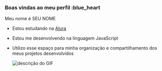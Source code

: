 ### Boas vindas ao meu perfil :blue_heart
Meu nome é SEU NOME
- Estou estudando na [Alura](https://www.alura.com.br/)
- Estou me desenvolvendo na linguagem JavaScript
- Utilizo esse espaço para minha organização e compartilhamento dos meus projetos desenvolvidos

  ![descrição do GIF](https://encrypted-tbn0.gstatic.com/images?q=tbn:ANd9GcTJO6SXBv5OU_ycfzpJ4i3cPxBdFarI7S1EkA&s)

